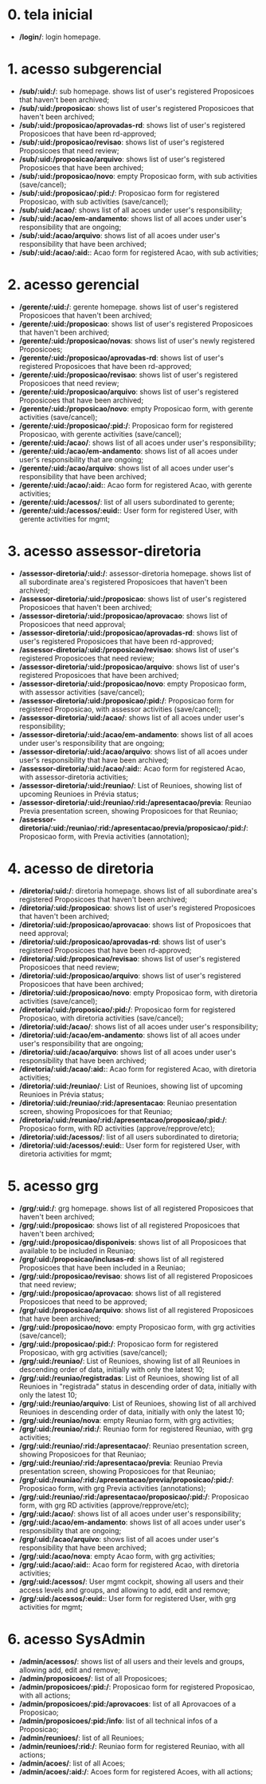 # 0. tela inicial

-   **/login/**: login homepage.

# 1. acesso subgerencial

-   **/sub/:uid:/**: sub homepage. shows list of user's registered Proposicoes that haven't been archived;
-   **/sub/:uid:/proposicao**: shows list of user's registered Proposicoes that haven't been archived;
-   **/sub/:uid:/proposicao/aprovadas-rd**: shows list of user's registered Proposicoes that have been rd-approved;
-   **/sub/:uid:/proposicao/revisao**: shows list of user's registered Proposicoes that need review;
-   **/sub/:uid:/proposicao/arquivo**: shows list of user's registered Proposicoes that have been archived;
-   **/sub/:uid:/proposicao/novo**: empty Proposicao form, with sub activities (save/cancel);
-   **/sub/:uid:/proposicao/:pid:/**: Proposicao form for registered Proposicao, with sub activities (save/cancel);
-   **/sub/:uid:/acao/**: shows list of all acoes under user's responsibility;
-   **/sub/:uid:/acao/em-andamento**: shows list of all acoes under user's responsibility that are ongoing;
-   **/sub/:uid:/acao/arquivo**: shows list of all acoes under user's responsibility that have been archived;
-   **/sub/:uid:/acao/:aid:**: Acao form for registered Acao, with sub activities;

# 2. acesso gerencial

-   **/gerente/:uid:/**: gerente homepage. shows list of user's registered Proposicoes that haven't been archived;
-   **/gerente/:uid:/proposicao**: shows list of user's registered Proposicoes that haven't been archived;
-   **/gerente/:uid:/proposicao/novas**: shows list of user's newly registered Proposicoes;
-   **/gerente/:uid:/proposicao/aprovadas-rd**: shows list of user's registered Proposicoes that have been rd-approved;
-   **/gerente/:uid:/proposicao/revisao**: shows list of user's registered Proposicoes that need review;
-   **/gerente/:uid:/proposicao/arquivo**: shows list of user's registered Proposicoes that have been archived;
-   **/gerente/:uid:/proposicao/novo**: empty Proposicao form, with gerente activities (save/cancel);
-   **/gerente/:uid:/proposicao/:pid:/**: Proposicao form for registered Proposicao, with gerente activities (save/cancel);
-   **/gerente/:uid:/acao/**: shows list of all acoes under user's responsibility;
-   **/gerente/:uid:/acao/em-andamento**: shows list of all acoes under user's responsibility that are ongoing;
-   **/gerente/:uid:/acao/arquivo**: shows list of all acoes under user's responsibility that have been archived;
-   **/gerente/:uid:/acao/:aid:**: Acao form for registered Acao, with gerente activities;
-   **/gerente/:uid:/acessos/**: list of all users subordinated to gerente;
-   **/gerente/:uid:/acessos/:euid:**: User form for registered User, with gerente activities for mgmt;

# 3. acesso assessor-diretoria

-   **/assessor-diretoria/:uid:/**: assessor-diretoria homepage. shows list of all subordinate area's registered Proposicoes that haven't been archived;
-   **/assessor-diretoria/:uid:/proposicao**: shows list of user's registered Proposicoes that haven't been archived;
-   **/assessor-diretoria/:uid:/proposicao/aprovacao**: shows list of Proposicoes that need approval;
-   **/assessor-diretoria/:uid:/proposicao/aprovadas-rd**: shows list of user's registered Proposicoes that have been rd-approved;
-   **/assessor-diretoria/:uid:/proposicao/revisao**: shows list of user's registered Proposicoes that need review;
-   **/assessor-diretoria/:uid:/proposicao/arquivo**: shows list of user's registered Proposicoes that have been archived;
-   **/assessor-diretoria/:uid:/proposicao/novo**: empty Proposicao form, with assessor activities (save/cancel);
-   **/assessor-diretoria/:uid:/proposicao/:pid:/**: Proposicao form for registered Proposicao, with assessor activities (save/cancel);
-   **/assessor-diretoria/:uid:/acao/**: shows list of all acoes under user's responsibility;
-   **/assessor-diretoria/:uid:/acao/em-andamento**: shows list of all acoes under user's responsibility that are ongoing;
-   **/assessor-diretoria/:uid:/acao/arquivo**: shows list of all acoes under user's responsibility that have been archived;
-   **/assessor-diretoria/:uid:/acao/:aid:**: Acao form for registered Acao, with assessor-diretoria activities;
-   **/assessor-diretoria/:uid:/reuniao/**: List of Reunioes, showing list of upcoming Reunioes in Prévia status;
-   **/assessor-diretoria/:uid:/reuniao/:rid:/apresentacao/previa**: Reuniao Previa presentation screen, showing Proposicoes for that Reuniao;
-   **/assessor-diretoria/:uid:/reuniao/:rid:/apresentacao/previa/proposicao/:pid:/**: Proposicao form, with Previa activities (annotation);

# 4. acesso de diretoria

-   **/diretoria/:uid:/**: diretoria homepage. shows list of all subordinate area's registered Proposicoes that haven't been archived;
-   **/diretoria/:uid:/proposicao**: shows list of user's registered Proposicoes that haven't been archived;
-   **/diretoria/:uid:/proposicao/aprovacao**: shows list of Proposicoes that need approval;
-   **/diretoria/:uid:/proposicao/aprovadas-rd**: shows list of user's registered Proposicoes that have been rd-approved;
-   **/diretoria/:uid:/proposicao/revisao**: shows list of user's registered Proposicoes that need review;
-   **/diretoria/:uid:/proposicao/arquivo**: shows list of user's registered Proposicoes that have been archived;
-   **/diretoria/:uid:/proposicao/novo**: empty Proposicao form, with diretoria activities (save/cancel);
-   **/diretoria/:uid:/proposicao/:pid:/**: Proposicao form for registered Proposicao, with diretoria activities (save/cancel);
-   **/diretoria/:uid:/acao/**: shows list of all acoes under user's responsibility;
-   **/diretoria/:uid:/acao/em-andamento**: shows list of all acoes under user's responsibility that are ongoing;
-   **/diretoria/:uid:/acao/arquivo**: shows list of all acoes under user's responsibility that have been archived;
-   **/diretoria/:uid:/acao/:aid:**: Acao form for registered Acao, with diretoria activities;
-   **/diretoria/:uid:/reuniao/**: List of Reunioes, showing list of upcoming Reunioes in Prévia status;
-   **/diretoria/:uid:/reuniao/:rid:/apresentacao**: Reuniao presentation screen, showing Proposicoes for that Reuniao;
-   **/diretoria/:uid:/reuniao/:rid:/apresentacao/proposicao/:pid:/**: Proposicao form, with RD activities (approve/repprove/etc);
-   **/diretoria/:uid:/acessos/**: list of all users subordinated to diretoria;
-   **/diretoria/:uid:/acessos/:euid:**: User form for registered User, with diretoria activities for mgmt;

# 5. acesso grg

-   **/grg/:uid:/**: grg homepage. shows list of all registered Proposicoes that haven't been archived;
-   **/grg/:uid:/proposicao**: shows list of all registered Proposicoes that haven't been archived;
-   **/grg/:uid:/proposicao/disponiveis**: shows list of all Proposicoes that available to be included in Reuniao;
-   **/grg/:uid:/proposicao/inclusas-rd**: shows list of all registered Proposicoes that have been included in a Reuniao;
-   **/grg/:uid:/proposicao/revisao**: shows list of all registered Proposicoes that need review;
-   **/grg/:uid:/proposicao/aprovacao**: shows list of all registered Proposicoes that need to be approved;
-   **/grg/:uid:/proposicao/arquivo**: shows list of all registered Proposicoes that have been archived;
-   **/grg/:uid:/proposicao/novo**: empty Proposicao form, with grg activities (save/cancel);
-   **/grg/:uid:/proposicao/:pid:/**: Proposicao form for registered Proposicao, with grg activities (save/cancel);
-   **/grg/:uid:/reuniao/**: List of Reunioes, showing list of all Reunioes in descending order of data, initially with only the latest 10;
-   **/grg/:uid:/reuniao/registradas**: List of Reunioes, showing list of all Reunioes in "registrada" status in descending order of data, initially with only the latest 10;
-   **/grg/:uid:/reuniao/arquivo**: List of Reunioes, showing list of all archived Reunioes in descending order of data, initially with only the latest 10;
-   **/grg/:uid:/reuniao/nova**: empty Reuniao form, with grg activities;
-   **/grg/:uid:/reuniao/:rid:/**: Reuniao form for registered Reuniao, with grg activities;
-   **/grg/:uid:/reuniao/:rid:/apresentacao/**: Reuniao presentation screen, showing Proposicoes for that Reuniao;
-   **/grg/:uid:/reuniao/:rid:/apresentacao/previa**: Reuniao Previa presentation screen, showing Proposicoes for that Reuniao;
-   **/grg/:uid:/reuniao/:rid:/apresentacao/previa/proposicao/:pid:/**: Proposicao form, with grg Previa activities (annotations);
-   **/grg/:uid:/reuniao/:rid:/apresentacao/proposicao/:pid:/**: Proposicao form, with grg RD activities (approve/repprove/etc);
-   **/grg/:uid:/acao/**: shows list of all acoes under user's responsibility;
-   **/grg/:uid:/acao/em-andamento**: shows list of all acoes under user's responsibility that are ongoing;
-   **/grg/:uid:/acao/arquivo**: shows list of all acoes under user's responsibility that have been archived;
-   **/grg/:uid:/acao/nova**: empty Acao form, with grg activities;
-   **/grg/:uid:/acao/:aid:**: Acao form for registered Acao, with diretoria activities;
-   **/grg/:uid:/acessos/**: User mgmt cockpit, showing all users and their access levels and groups, and allowing to add, edit and remove;
-   **/grg/:uid:/acessos/:euid:**: User form for registered User, with grg activities for mgmt;

# 6. acesso SysAdmin

-   **/admin/acessos/**: shows list of all users and their levels and groups, allowing add, edit and remove;
-   **/admin/proposicoes/**: list of all Proposicoes;
-   **/admin/proposicoes/:pid:/**: Proposicao form for registered Proposicao, with all actions;
-   **/admin/proposicoes/:pid:/aprovacoes**: list of all Aprovacoes of a Proposicao;
-   **/admin/proposicoes/:pid:/info**: list of all technical infos of a Proposicao;
-   **/admin/reunioes/**: list of all Reunioes;
-   **/admin/reunioes/:rid:/**: Reuniao form for registered Reuniao, with all actions;
-   **/admin/acoes/**: list of all Acoes;
-   **/admin/acoes/:aid:/**: Acoes form for registered Acoes, with all actions;
